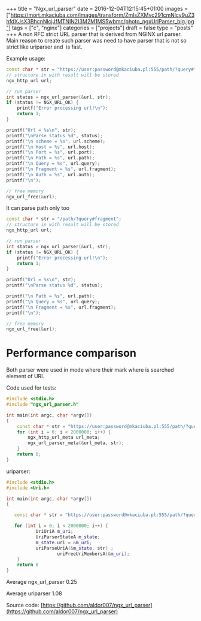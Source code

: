 +++
title = "Ngx_url_parser"
date = 2016-12-04T12:15:45+01:00
images = ["https://mort.mkaciuba.com/images/transform/ZmlsZXMvc291cmNlcy9uZ3hfdXJsX3BhcnNlcjJfMTNlN2I3M2M1MS5wbmc/photo_ngxUrlParser_big.jpg"]
tags = ["c", "nginx"]
categories = ["projects"]
draft = false
type = "posts"
+++
A non RFC strict URL parser that is derived from NGINX url parser. Main reason to create such parser was need to have parser that is not so strict like uriparser and  is fast.

Example usage:

```cpp
const char * str = "https://user:password@mkaciuba.pl:555/path/?query#fragment";
// structure in with result will be stored
ngx_http_url url;

// run parser
int status = ngx_url_parser(&url, str);
if (status != NGX_URL_OK) {
    printf("Error processing url!\n");
    return 1;
}

printf("Url = %s\n", str);
printf("\nParse status %d", status);
printf("\n scheme = %s", url.scheme);
printf("\n Host = %s", url.host);
printf("\n Port = %s", url.port);
printf("\n Path = %s", url.path);
printf("\n Query = %s", url.query);
printf("\n Fragment = %s", url.fragment);
printf("\n Auth = %s", url.auth);
printf("\n");

// free memory
ngx_url_free(&url);
```

It can parse path only too
```cpp
const char * str = "/path/?query#fragment";
// structure in with result will be stored
ngx_http_url url;

// run parser
int status = ngx_url_parser(&url, str);
if (status != NGX_URL_OK) {
    printf("Error processing url!\n");
    return 1;
}

printf("Url = %s\n", str);
printf("\nParse status %d", status);

printf("\n Path = %s", url.path);
printf("\n Query = %s", url.query);
printf("\n Fragment = %s", url.fragment);
printf("\n");

// free memory
ngx_url_free(&url);
```

# **Performance comparison**

Both parser were used in mode where their mark where is searched element of URI.

Code used for tests:
```cpp
#include <stdio.h>
#include "ngx_url_parser.h"

int main(int argc, char *argv[])
{
    const char * str = "https://user:password@mkaciuba.pl:555/path/?query#fragment";
    for (int i = 0; i < 2000000; i++) {
        ngx_http_url_meta url_meta;
        ngx_url_parser_meta(&url_meta, str);
    }
    return 0;
}
```

uriparser:
```cpp
#include <stdio.h>
#include <Uri.h>

int main(int argc, char *argv[])
{

   const char * str = "https://user:password@mkaciuba.pl:555/path/?query#fragment";

   for (int i = 0; i < 2000000; i++) {
           UriUriA m_uri;
           UriParserStateA m_state;
           m_state.uri = &m_uri;
           uriParseUriA(&m_state, str) ;
                   uriFreeUriMembersA(&m_uri);
    }
    return 0
}
```

Average ngx_url_parser 0.25

Average uriparser 1.08

Source code: [https://github.com/aldor007/ngx_url_parser](https://github.com/aldor007/ngx_url_parser)

